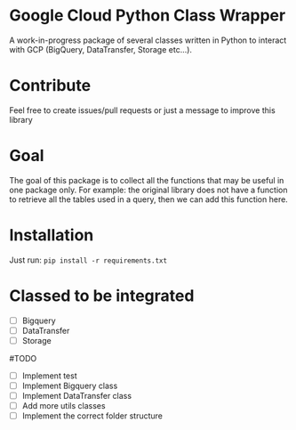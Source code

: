 # Google Cloud Python Class Wrapper
A work-in-progress package of several classes written in Python to interact with GCP (BigQuery, DataTransfer, Storage etc...).

# Contribute
Feel free to create issues/pull requests or just a message to improve this library 

# Goal
The goal of this package is to collect all the functions that may be useful in one package only. For example: the original library does not have a function to retrieve all the tables used in a query, then we can add this function here.

# Installation
Just run:
`pip install -r requirements.txt`

# Classed to be integrated
- [ ] Bigquery
- [ ] DataTransfer
- [ ] Storage

#TODO
- [ ] Implement test
- [ ] Implement Bigquery class
- [ ] Implement DataTransfer class
- [ ] Add more utils classes
- [ ] Implement the correct folder structure
